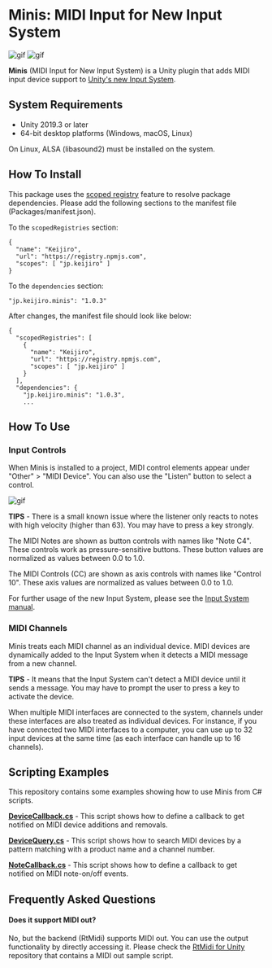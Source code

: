 Minis: MIDI Input for New Input System
======================================

![gif](https://i.imgur.com/xo9BgV4.gif)
![gif](https://i.imgur.com/UFqQcEz.gif)

**Minis** (MIDI Input for New Input System) is a Unity plugin that adds MIDI
input device support to [Unity's new Input System].

[Unity's new Input System]:
  https://blogs.unity3d.com/2019/10/14/introducing-the-new-input-system/

System Requirements
-------------------

- Unity 2019.3 or later
- 64-bit desktop platforms (Windows, macOS, Linux)

On Linux, ALSA (libasound2) must be installed on the system.

How To Install
--------------

This package uses the [scoped registry] feature to resolve package
dependencies. Please add the following sections to the manifest file
(Packages/manifest.json).

[scoped registry]: https://docs.unity3d.com/Manual/upm-scoped.html

To the `scopedRegistries` section:

```
{
  "name": "Keijiro",
  "url": "https://registry.npmjs.com",
  "scopes": [ "jp.keijiro" ]
}
```

To the `dependencies` section:

```
"jp.keijiro.minis": "1.0.3"
```

After changes, the manifest file should look like below:

```
{
  "scopedRegistries": [
    {
      "name": "Keijiro",
      "url": "https://registry.npmjs.com",
      "scopes": [ "jp.keijiro" ]
    }
  ],
  "dependencies": {
    "jp.keijiro.minis": "1.0.3",
    ...
```

How To Use
----------

### Input Controls

When Minis is installed to a project, MIDI control elements appear under
"Other" > "MIDI Device". You can also use the "Listen" button to select a
control.

![gif](https://i.imgur.com/nFzQM2M.gif)

**TIPS** - There is a small known issue where the listener only reacts to notes
with high velocity (higher than 63). You may have to press a key strongly.

The MIDI Notes are shown as button controls with names like "Note C4". These
controls work as pressure-sensitive buttons. These button values are normalized
as values between 0.0 to 1.0.

The MIDI Controls (CC) are shown as axis controls with names like "Control 10".
These axis values are normalized as values between 0.0 to 1.0.

For further usage of the new Input System, please see the [Input System manual].

[Input System manual]:
  https://docs.unity3d.com/Packages/com.unity.inputsystem@latest/

### MIDI Channels

Minis treats each MIDI channel as an individual device. MIDI devices are
dynamically added to the Input System when it detects a MIDI message from a
new channel.

**TIPS** - It means that the Input System can't detect a MIDI device until it
sends a message. You may have to prompt the user to press a key to activate the
device.

When multiple MIDI interfaces are connected to the system, channels under these
interfaces are also treated as individual devices. For instance, if you have
connected two MIDI interfaces to a computer, you can use up to 32 input devices
at the same time (as each interface can handle up to 16 channels).

Scripting Examples
------------------

This repository contains some examples showing how to use Minis from C# scripts.

[**DeviceCallback.cs**](Assets/Script/DeviceCallback.cs) - This script shows
how to define a callback to get notified on MIDI device additions and removals.

[**DeviceQuery.cs**](Assets/Script/DeviceQuery.cs) - This script shows how to
search MIDI devices by a pattern matching with a product name and a channel
number.

[**NoteCallback.cs**](Assets/Script/NoteCallback.cs) - This script shows how to
define a callback to get notified on MIDI note-on/off events.

Frequently Asked Questions
--------------------------

#### Does it support MIDI out?

No, but the backend (RtMidi) supports MIDI out. You can use the output
functionality by directly accessing it. Please check the [RtMidi for Unity]
repository that contains a MIDI out sample script.

[RtMidi for Unity]: https://github.com/keijiro/jp.keijiro.rtmidi
